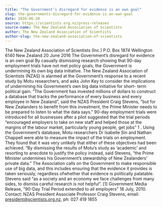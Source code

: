 ```yaml
---
title: "The Government’s disregard for evidence is an own goal"
slug: the-governments-disregard-for-evidence-is-an-own-goal
date: 2016-06-20
source: https://scientists.org.nz/press-releases
source-name: The New Zealand Association of Scientists
author: The New Zealand Association of Scientists
author-slug: the-new-zealand-association-of-scientists
---
```


The New Zealand Association of Scientists (Inc.)
P.O. Box 1874
Wellington 6140
New Zealand
20 June 2016
The Government’s disregard for evidence is an own goal
By casually dismissing research showing that 90-day employment trials
have not met policy goals, the Government is undermining its own big
data initiative.
The New Zealand Association of Scientists (NZAS) is alarmed at the Government’s
response to a recent study by Motu researchers, and asks John Key to consider the
implications of undermining his Government’s own big data initiative for short-
term political gain.
“The Government has invested millions of dollars to construct a database that
tracks the performance of every business and every employee in New Zealand”,
said the NZAS President Craig Stevens, ”but for New Zealanders to benefit from
this investment, the Prime Minister needs to be prepared to listen to what the
data says.”
90-day employment trials were introduced for all businesses after a pilot
suggested that the trial periods “encouraged employers to take on new staff and
helped those at the margins of the labour market, particularly young people, get
jobs” 1 .
Using the Government’s database, Motu researchers Dr Isabelle Sin and Nathan
Chappell were able to measure the impact of the trials on employment. They
found that it was very unlikely that either of these objectives had been achieved.
“By dismissing the results of Motu’s study as ‘academic’ and resorting to anecdote
to justify the policy instead, said Stevens, “the Prime Minister undermines his
Government’s stewardship of New Zealanders’ private data.”
The Association calls on the Government to make responsible use of big data, and
this includes ensuring that the evidence it provides is taken seriously, regardless ofwhether that evidence is politically palatable. Stevens said “as a society and an
economy we face challenges from many sides, to dismiss careful research is not
helpful”.
[1] Government Media Release, “90-Day Trial Period extended to all employers” 18 July, 2010.
Contact: NZAS President Associate Professor Craig Stevens, email: president@scientists.org.nz,
ph: 027 419 1855